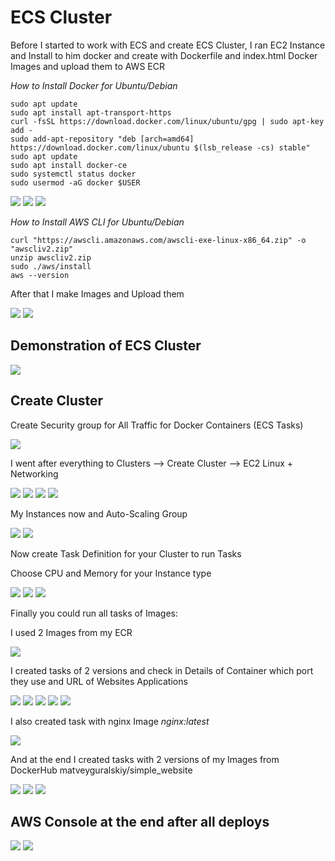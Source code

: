# ECS Cluster
Before I started to work with ECS and create ECS Cluster, I ran EC2 Instance and Install to him docker and create with Dockerfile and index.html Docker Images and upload them to AWS ECR

*How to Install Docker for Ubuntu/Debian*

```
sudo apt update
sudo apt install apt-transport-https
curl -fsSL https://download.docker.com/linux/ubuntu/gpg | sudo apt-key add -
sudo add-apt-repository "deb [arch=amd64] https://download.docker.com/linux/ubuntu $(lsb_release -cs) stable"
sudo apt update
sudo apt install docker-ce
sudo systemctl status docker
sudo usermod -aG docker $USER
```

<img src="https://github.com/MatveyGuralskiy/AWS/blob/main/ECR/Screens/Docker-Install-1.png?raw=true">

<img src="https://github.com/MatveyGuralskiy/AWS/blob/main/ECR/Screens/Docker-Install-2.png?raw=true">

<img src="https://github.com/MatveyGuralskiy/AWS/blob/main/ECR/Screens/Docker-Install-3.png?raw=true">

*How to Install AWS CLI for Ubuntu/Debian*
```
curl "https://awscli.amazonaws.com/awscli-exe-linux-x86_64.zip" -o "awscliv2.zip"
unzip awscliv2.zip
sudo ./aws/install
aws --version
```

After that I make Images and Upload them

<img src="https://github.com/MatveyGuralskiy/AWS/blob/develop/ECS_Cluster/Screens-Cluster/Instance-ECR-1.png?raw=true">

<img src="https://github.com/MatveyGuralskiy/AWS/blob/develop/ECS_Cluster/Screens-Cluster/Instance-ECR-2.png?raw=true">

## Demonstration of ECS Cluster

<img src="https://github.com/MatveyGuralskiy/AWS/blob/develop/ECS_Cluster/Screens-Cluster/Demonstration.png?raw=true">

## Create Cluster
Create Security group for All Traffic for Docker Containers (ECS Tasks)

<img src="https://github.com/MatveyGuralskiy/AWS/blob/develop/ECS_Cluster/Screens-Cluster/Security-group.png?raw=true">

I went after everything to Clusters --> Create Cluster --> EC2 Linux + Networking

<img src="https://github.com/MatveyGuralskiy/AWS/blob/develop/ECS_Cluster/Screens-Cluster/Cluster-1.png?raw=true">

<img src="https://github.com/MatveyGuralskiy/AWS/blob/develop/ECS_Cluster/Screens-Cluster/Cluster-2.png?raw=true">

<img src="https://github.com/MatveyGuralskiy/AWS/blob/develop/ECS_Cluster/Screens-Cluster/Cluster-3.png?raw=true">

<img src="https://github.com/MatveyGuralskiy/AWS/blob/develop/ECS_Cluster/Screens-Cluster/Cluster-4.png?raw=true">

My Instances now and Auto-Scaling Group

<img src="https://github.com/MatveyGuralskiy/AWS/blob/develop/ECS_Cluster/Screens-Cluster/Instances-1.png?raw=true">

<img src="https://github.com/MatveyGuralskiy/AWS/blob/develop/ECS_Cluster/Screens-Cluster/Auto-Scaling-Group.png?raw=true">

Now create Task Definition for your Cluster to run Tasks

Choose CPU and Memory for your Instance type

<img src="https://github.com/MatveyGuralskiy/AWS/blob/develop/ECS_Cluster/Screens-Cluster/AWS-Table.png?raw=true">

<img src="https://github.com/MatveyGuralskiy/AWS/blob/develop/ECS_Cluster/Screens-Cluster/Task-Definition-1.png?raw=true">

<img src="https://github.com/MatveyGuralskiy/AWS/blob/develop/ECS_Cluster/Screens-Cluster/Task-Definition-2.png?raw=true">

Finally you could run all tasks of Images:

I used 2 Images from my ECR

<img src="https://github.com/MatveyGuralskiy/AWS/blob/develop/ECS_Cluster/Screens-Cluster/ECR-1.png?raw=true">

I created tasks of 2 versions and check in Details of Container which port they use and URL of Websites Applications

<img src="https://github.com/MatveyGuralskiy/AWS/blob/develop/ECS_Cluster/Screens-Cluster/Tasks-1.png?raw=true">

<img src="https://github.com/MatveyGuralskiy/AWS/blob/develop/ECS_Cluster/Screens-Cluster/Tasks-2.png?raw=true">

<img src="https://github.com/MatveyGuralskiy/AWS/blob/develop/ECS_Cluster/Screens-Cluster/Tasks-3.png?raw=true">

<img src="https://github.com/MatveyGuralskiy/AWS/blob/develop/ECS_Cluster/Screens-Cluster/Container-4.png?raw=true">

<img src="https://github.com/MatveyGuralskiy/AWS/blob/develop/ECS_Cluster/Screens-Cluster/Container-5.png?raw=true">

I also created task with nginx Image *nginx:latest*

<img src="https://github.com/MatveyGuralskiy/AWS/blob/develop/ECS_Cluster/Screens-Cluster/Container-3.png?raw=true">

And at the end I created tasks with 2 versions of my Images from DockerHub matveyguralskiy/simple_website

<img src="https://github.com/MatveyGuralskiy/AWS/blob/develop/ECS_Cluster/Screens-Cluster/Tasks-4.png?raw=true">

<img src="https://github.com/MatveyGuralskiy/AWS/blob/develop/ECS_Cluster/Screens-Cluster/Container-1.png?raw=true">

<img src="https://github.com/MatveyGuralskiy/AWS/blob/develop/ECS_Cluster/Screens-Cluster/Container-2.png?raw=true">

## AWS Console at the end after all deploys

<img src="https://github.com/MatveyGuralskiy/AWS/blob/develop/ECS_Cluster/Screens-Cluster/Cluster-5-Final.png?raw=true">

<img src="https://github.com/MatveyGuralskiy/AWS/blob/develop/ECS_Cluster/Screens-Cluster/Instances-2.png?raw=true">
